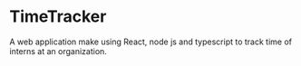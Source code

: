 # TimeTracker
A web application make using React, node js and typescript to track time of interns at an organization.
